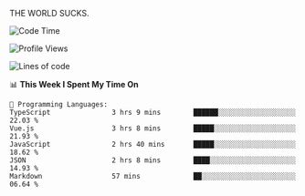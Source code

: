 THE WORLD SUCKS.

<!--START_SECTION:waka-->
![Code Time](http://img.shields.io/badge/Code%20Time-351%20hrs%2020%20mins-blue)

![Profile Views](http://img.shields.io/badge/Profile%20Views-0-blue)

![Lines of code](https://img.shields.io/badge/From%20Hello%20World%20I%27ve%20Written-1.8%20million%20lines%20of%20code-blue)

📊 **This Week I Spent My Time On** 

```text
💬 Programming Languages: 
TypeScript               3 hrs 9 mins        ██████░░░░░░░░░░░░░░░░░░░   22.03 % 
Vue.js                   3 hrs 8 mins        █████░░░░░░░░░░░░░░░░░░░░   21.93 % 
JavaScript               2 hrs 40 mins       █████░░░░░░░░░░░░░░░░░░░░   18.62 % 
JSON                     2 hrs 8 mins        ████░░░░░░░░░░░░░░░░░░░░░   14.93 % 
Markdown                 57 mins             ██░░░░░░░░░░░░░░░░░░░░░░░   06.64 % 
```


<!--END_SECTION:waka-->

